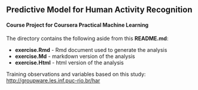 ## Predictive Model for Human Activity Recognition
#### Course Project for Coursera Practical Machine Learning

The directory contains the following aside from this **README.md**:
* **exercise.Rmd**  - Rmd document used to generate the analysis
* **exercise.Md**   - markdown version of the analysis
* **exercise.Html** - html version of the analysis

Training observations and variables based on this study:
http://groupware.les.inf.puc-rio.br/har